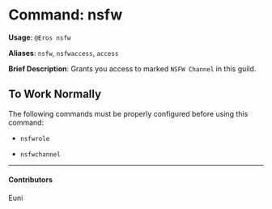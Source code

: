 # Command: nsfw


**Usage**: `@Eros nsfw `

**Aliases**: `nsfw`, `nsfwaccess`, `access`

**Brief Description**: Grants you access to marked `NSFW Channel` in this guild.



## To Work Normally


The following commands must be properly configured before using this command:

- `nsfwrole`

- `nsfwchannel`


---

#### Contributors


Euni

